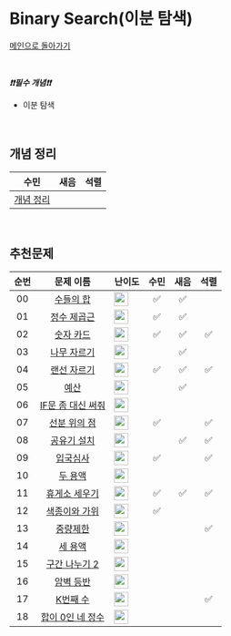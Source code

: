 # Binary Search(이분 탐색)

[메인으로 돌아가기](https://github.com/Crush-on-IT/algorithm-study)

<br>

**_❗️❗️필수 개념❗️❗️_**

- 이분 탐색

<br>

## 개념 정리

| 수민                      | 새음 | 석렬 |
| ------------------------- | ---- | ---- |
| [개념 정리](https://sumin416.tistory.com/entry/Binary-Search%EC%9D%B4%EC%A7%84%ED%83%90%EC%83%89%EC%9D%B4%EB%B6%84%ED%83%90%EC%83%89) |      |      |

<br>

## 추천문제

| 순번 |                           문제 이름                            |                                       난이도                                        | 수민 | 새음 | 석렬 |
| :--: | :------------------------------------------------------------: | :---------------------------------------------------------------------------------- | :--: | :--: | :--: |
| 00 |  <a href="http://boj.kr/1789" target="_blank">수들의 합</a> | <img height="25px" width="25px=" src="https://static.solved.ac/tier_small/6.svg"/> |✅|✅||
| 01 |  <a href="http://boj.kr/2417" target="_blank">정수 제곱근</a> | <img height="25px" width="25px=" src="https://static.solved.ac/tier_small/6.svg"/> |✅|✅||
| 02 |  <a href="http://boj.kr/10815" target="_blank">숫자 카드</a> | <img height="25px" width="25px=" src="https://static.solved.ac/tier_small/7.svg"/> |✅|✅|✅|
| 03 |  <a href="http://boj.kr/2805" target="_blank">나무 자르기</a> | <img height="25px" width="25px=" src="https://static.solved.ac/tier_small/8.svg"/> ||✅||
| 04 |  <a href="http://boj.kr/1654" target="_blank">랜선 자르기</a> | <img height="25px" width="25px=" src="https://static.solved.ac/tier_small/8.svg"/> |✅|✅|✅|
| 05 |  <a href="http://boj.kr/2512" target="_blank">예산</a> | <img height="25px" width="25px=" src="https://static.solved.ac/tier_small/8.svg"/> ||✅||
| 06 |  <a href="http://boj.kr/19637" target="_blank">IF문 좀 대신 써줘</a> | <img height="25px" width="25px=" src="https://static.solved.ac/tier_small/8.svg"/> ||||
| 07 |  <a href="http://boj.kr/11663" target="_blank">선분 위의 점</a> | <img height="25px" width="25px=" src="https://static.solved.ac/tier_small/8.svg"/> |✅||✅|
| 08 |  <a href="http://boj.kr/2110" target="_blank">공유기 설치</a> | <img height="25px" width="25px=" src="https://static.solved.ac/tier_small/10.svg"/> ||✅|✅|
| 09 |  <a href="http://boj.kr/3079" target="_blank">입국심사</a> | <img height="25px" width="25px=" src="https://static.solved.ac/tier_small/10.svg"/> |✅||✅|
| 10 |  <a href="http://boj.kr/2470" target="_blank">두 용액</a> | <img height="25px" width="25px=" src="https://static.solved.ac/tier_small/11.svg"/> ||||
| 11 |  <a href="http://boj.kr/1477" target="_blank">휴게소 세우기</a> | <img height="25px" width="25px=" src="https://static.solved.ac/tier_small/11.svg"/> |✅|✅|✅|
| 12 |  <a href="http://boj.kr/20444" target="_blank">색종이와 가위</a> | <img height="25px" width="25px=" src="https://static.solved.ac/tier_small/11.svg"/> |✅|||
| 13 |  <a href="http://boj.kr/1939" target="_blank">중량제한</a> | <img height="25px" width="25px=" src="https://static.solved.ac/tier_small/12.svg"/> |||✅|
| 14 |  <a href="http://boj.kr/2473" target="_blank">세 용액</a> | <img height="25px" width="25px=" src="https://static.solved.ac/tier_small/12.svg"/> ||||
| 15 |  <a href="http://boj.kr/13397" target="_blank">구간 나누기 2</a> | <img height="25px" width="25px=" src="https://static.solved.ac/tier_small/12.svg"/> ||||
| 16 |  <a href="http://boj.kr/2412" target="_blank">암벽 등반</a> | <img height="25px" width="25px=" src="https://static.solved.ac/tier_small/12.svg"/> ||||
| 17 |  <a href="http://boj.kr/1300" target="_blank">K번째 수</a> | <img height="25px" width="25px=" src="https://static.solved.ac/tier_small/13.svg"/> |||✅|
| 18 |  <a href="http://boj.kr/7453" target="_blank">합이 0인 네 정수</a> | <img height="25px" width="25px=" src="https://static.solved.ac/tier_small/14.svg"/> ||||


